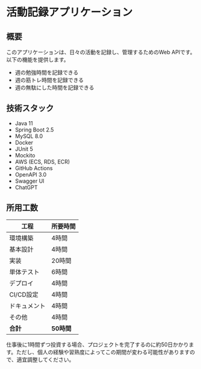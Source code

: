 # 活動記録アプリケーション

## 概要

このアプリケーションは、日々の活動を記録し、管理するためのWeb APIです。以下の機能を提供します。

- 週の勉強時間を記録できる
- 週の筋トレ時間を記録できる
- 週の無駄にした時間を記録できる

## 技術スタック

- Java 11
- Spring Boot 2.5
- MySQL 8.0
- Docker
- JUnit 5
- Mockito
- AWS (ECS, RDS, ECR)
- GitHub Actions
- OpenAPI 3.0
- Swagger UI
- ChatGPT

## 所用工数

| 工程         | 所要時間 |
|--------------|----------|
| 環境構築     | 4時間    |
| 基本設計     | 4時間    |
| 実装         | 20時間   |
| 単体テスト   | 6時間    |
| デプロイ     | 4時間    |
| CI/CD設定    | 4時間    |
| ドキュメント | 4時間    |
| その他       | 4時間    |
| **合計**     | **50時間**|

仕事後に1時間ずつ投資する場合、プロジェクトを完了するのに約50日かかります。ただし、個人の経験や習熟度によってこの期間が変わる可能性がありますので、適宜調整してください。
